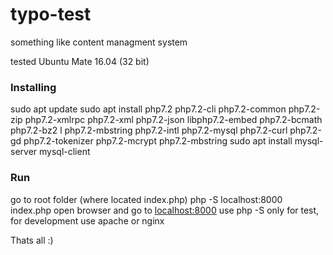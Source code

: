 # typo-test
something like content managment system

tested Ubuntu Mate 16.04 (32 bit)
### Installing

sudo apt update
sudo apt install php7.2 php7.2-cli php7.2-common php7.2-zip php7.2-xmlrpc php7.2-xml php7.2-json libphp7.2-embed php7.2-bcmath php7.2-bz2 l php7.2-mbstring php7.2-intl php7.2-mysql php7.2-curl php7.2-gd php7.2-tokenizer php7.2-mcrypt php7.2-mbstring
sudo apt install mysql-server mysql-client

### Run
go to root folder (where located index.php)
php -S localhost:8000 index.php
open browser and go to [localhost:8000](http://localhost:8000)
use php -S only for test, for development use apache or nginx

Thats all :)
